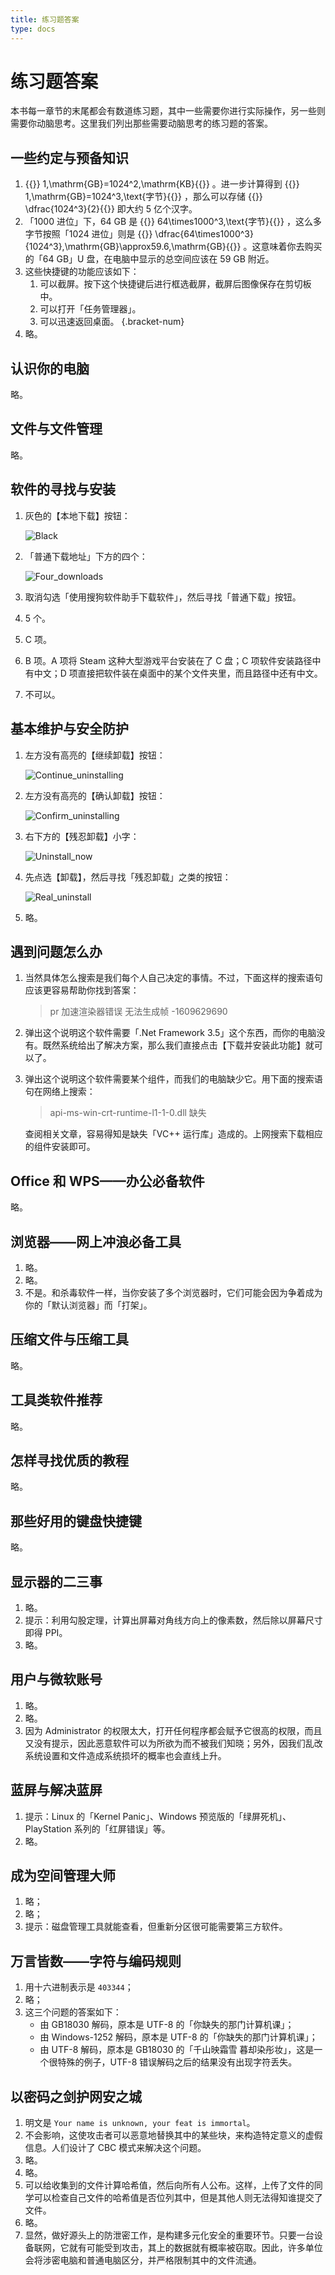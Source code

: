 ```yaml
---
title: 练习题答案
type: docs
---
```


# 练习题答案

本书每一章节的末尾都会有数道练习题，其中一些需要你进行实际操作，另一些则需要你动脑思考。这里我们列出那些需要动脑思考的练习题的答案。

## 一些约定与预备知识

1. {{<katex>}} 1\,\mathrm{GB}=1024^2\,\mathrm{KB}{{</katex>}} 。进一步计算得到 {{<katex>}} 1\,\mathrm{GB}=1024^3\,\text{字节}{{</katex>}} ，那么可以存储 {{<katex>}} \dfrac{1024^3}{2}{{</katex>}} 即大约 5 亿个汉字。
2. 「1000 进位」下，64 GB 是 {{<katex>}} 64\times1000^3\,\text{字节}{{</katex>}} ，这么多字节按照「1024 进位」则是 {{<katex>}} \dfrac{64\times1000^3}{1024^3}\,\mathrm{GB}\approx59.6\,\mathrm{GB}{{</katex>}} 。这意味着你去购买的「64 GB」U 盘，在电脑中显示的总空间应该在 59 GB 附近。
3. 这些快捷键的功能应该如下：
    1. 可以截屏。按下这个快捷键后进行框选截屏，截屏后图像保存在剪切板中。
    2. 可以打开「任务管理器」。
    3. 可以迅速返回桌面。
    {.bracket-num}
4. 略。

## 认识你的电脑

略。

## 文件与文件管理

略。

## 软件的寻找与安装

1. 灰色的【本地下载】按钮：
    
    ![Black](answers/Black_local_download_button.png#center)
    
2. 「普通下载地址」下方的四个：
    
    ![Four_downloads](answers/Four_downloads.png#center)
    
3. 取消勾选「使用搜狗软件助手下载软件」，然后寻找「普通下载」按钮。
4. 5 个。
5. C 项。
6. B 项。A 项将 Steam 这种大型游戏平台安装在了 C 盘；C 项软件安装路径中有中文；D 项直接把软件装在桌面中的某个文件夹里，而且路径中还有中文。
7. 不可以。

## 基本维护与安全防护

1. 左方没有高亮的【继续卸载】按钮：
    
    ![Continue_uninstalling](answers/Continue_uninstalling.png#center)
    
2. 左方没有高亮的【确认卸载】按钮：
    
    ![Confirm_uninstalling](answers/Confirm_uninstalling.png#center)
    
3. 右下方的【残忍卸载】小字：
    
    ![Uninstall_now](answers/Uninstall_now.png#center)
    
4. 先点选【卸载】，然后寻找「残忍卸载」之类的按钮：
    
    ![Real_uninstall](answers/Real_uninstall.png#center)
    
5. 略。

## 遇到问题怎么办

1. 当然具体怎么搜索是我们每个人自己决定的事情。不过，下面这样的搜索语句应该更容易帮助你找到答案：
    
    > pr 加速渲染器错误 无法生成帧 -1609629690
    > 
2. 弹出这个说明这个软件需要「.Net Framework 3.5」这个东西，而你的电脑没有。既然系统给出了解决方案，那么我们直接点击【下载并安装此功能】就可以了。
3. 弹出这个说明这个软件需要某个组件，而我们的电脑缺少它。用下面的搜索语句在网络上搜索：
    
    > api-ms-win-crt-runtime-l1-1-0.dll 缺失
    > 
    
    查阅相关文章，容易得知是缺失「VC++ 运行库」造成的。上网搜索下载相应的组件安装即可。
    

## Office 和 WPS——办公必备软件

略。

## 浏览器——网上冲浪必备工具

1. 略。
2. 略。
3. 不是。和杀毒软件一样，当你安装了多个浏览器时，它们可能会因为争着成为你的「默认浏览器」而「打架」。

## 压缩文件与压缩工具

略。

## 工具类软件推荐

略。

## 怎样寻找优质的教程

略。

## 那些好用的键盘快捷键

略。

## 显示器的二三事

1. 略。
2. 提示：利用勾股定理，计算出屏幕对角线方向上的像素数，然后除以屏幕尺寸即得 PPI。
3. 略。

## 用户与微软账号

1. 略。
2. 略。
3. 因为 Administrator 的权限太大，打开任何程序都会赋予它很高的权限，而且又没有提示，因此恶意软件可以为所欲为而不被我们知晓；另外，因我们乱改系统设置和文件造成系统损坏的概率也会直线上升。

## 蓝屏与解决蓝屏

1. 提示：Linux 的「Kernel Panic」、Windows 预览版的「绿屏死机」、PlayStation 系列的「红屏错误」等。
2. 略。

## 成为空间管理大师

1. 略；
2. 略；
3. 提示：磁盘管理工具就能查看，但重新分区很可能需要第三方软件。

## 万言皆数——字符与编码规则

1. 用十六进制表示是 `403344`；
2. 略；
3. 这三个问题的答案如下：
   - 由 GB18030 解码，原本是 UTF-8 的「你缺失的那门计算机课」；
   - 由 Windows-1252 解码，原本是 UTF-8 的「你缺失的那门计算机课」；
   - 由 UTF-8 解码，原本是 GB18030 的「千山映霜雪 暮却染彤妆」，这是一个很特殊的例子，UTF-8 错误解码之后的结果没有出现字符丢失。
  
## 以密码之剑护网安之城

1. 明文是 `Your name is unknown, your feat is immortal`。
2. 不会影响，这使攻击者可以恶意地替换其中的某些块，来构造特定意义的虚假信息。人们设计了 CBC 模式来解决这个问题。
3. 略。
4. 略。
5. 可以给收集到的文件计算哈希值，然后向所有人公布。这样，上传了文件的同学可以检查自己文件的哈希值是否位列其中，但是其他人则无法得知谁提交了文件。
6. 略。
7. 显然，做好源头上的防泄密工作，是构建多元化安全的重要环节。只要一台设备联网，它就有可能受到攻击，其上的数据就有概率被窃取。因此，许多单位会将涉密电脑和普通电脑区分，并严格限制其中的文件流通。